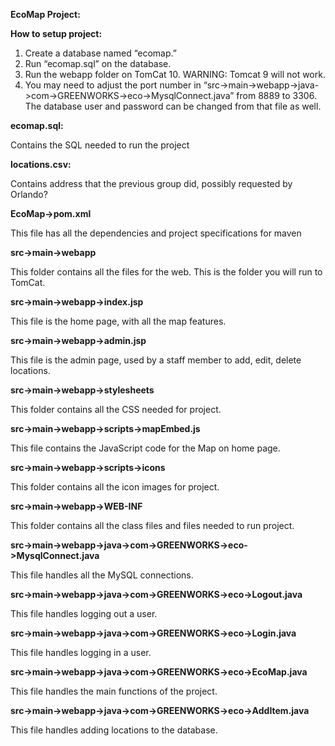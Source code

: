 **EcoMap Project:**

**How to setup project:**

1. Create a database named “ecomap.”
1. Run “ecomap.sql” on the database.
1. Run the webapp folder on TomCat 10. WARNING: Tomcat 9 will not work. 
1. You may need to adjust the port number in “src->main->webapp->java->com->GREENWORKS->eco->MysqlConnect.java” from 8889 to 3306. The database user and password can be changed from that file as well.

**ecomap.sql:**

Contains the SQL needed to run the project

**locations.csv:**

Contains address that the previous group did, possibly requested by Orlando?

**EcoMap->pom.xml**

This file has all the dependencies and project specifications for maven

**src->main->webapp**

This folder contains all the files for the web. This is the folder you will run to TomCat.

**src->main->webapp->index.jsp**

This file is the home page, with all the map features.

**src->main->webapp->admin.jsp**

This file is the admin page, used by a staff member to add, edit, delete locations.

**src->main->webapp->stylesheets**

This folder contains all the CSS needed for project.

**src->main->webapp->scripts->mapEmbed.js**

This file contains the JavaScript code for the Map on home page.

**src->main->webapp->scripts->icons**

This folder contains all the icon images for project.

**src->main->webapp->WEB-INF**

This folder contains all the class files and files needed to run project.

**src->main->webapp->java->com->GREENWORKS->eco->MysqlConnect.java**

This file handles all the MySQL connections.

**src->main->webapp->java->com->GREENWORKS->eco->Logout.java**

This file handles logging out a user.

**src->main->webapp->java->com->GREENWORKS->eco->Login.java**

This file handles logging in a user.

**src->main->webapp->java->com->GREENWORKS->eco->EcoMap.java**

This file handles the main functions of the project.

**src->main->webapp->java->com->GREENWORKS->eco->AddItem.java**

This file handles adding locations to the database.




